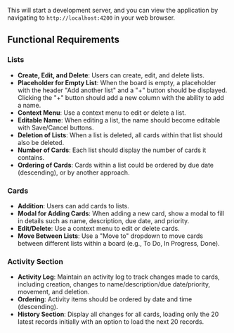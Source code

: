
This will start a development server, and you can view the application by navigating to `http://localhost:4200` in your web browser.

## Functional Requirements

### Lists

- **Create, Edit, and Delete**: Users can create, edit, and delete lists.
- **Placeholder for Empty List**: When the board is empty, a placeholder with the header "Add another list" and a "+" button should be displayed. Clicking the "+" button should add a new column with the ability to add a name.
- **Context Menu**: Use a context menu to edit or delete a list.
- **Editable Name**: When editing a list, the name should become editable with Save/Cancel buttons.
- **Deletion of Lists**: When a list is deleted, all cards within that list should also be deleted.
- **Number of Cards**: Each list should display the number of cards it contains.
- **Ordering of Cards**: Cards within a list could be ordered by due date (descending), or by another approach.

### Cards

- **Addition**: Users can add cards to lists.
- **Modal for Adding Cards**: When adding a new card, show a modal to fill in details such as name, description, due date, and priority.
- **Edit/Delete**: Use a context menu to edit or delete cards.
- **Move Between Lists**: Use a "Move to" dropdown to move cards between different lists within a board (e.g., To Do, In Progress, Done).

### Activity Section

- **Activity Log**: Maintain an activity log to track changes made to cards, including creation, changes to name/description/due date/priority, movement, and deletion.
- **Ordering**: Activity items should be ordered by date and time (descending).
- **History Section**: Display all changes for all cards, loading only the 20 latest records initially with an option to load the next 20 records.
